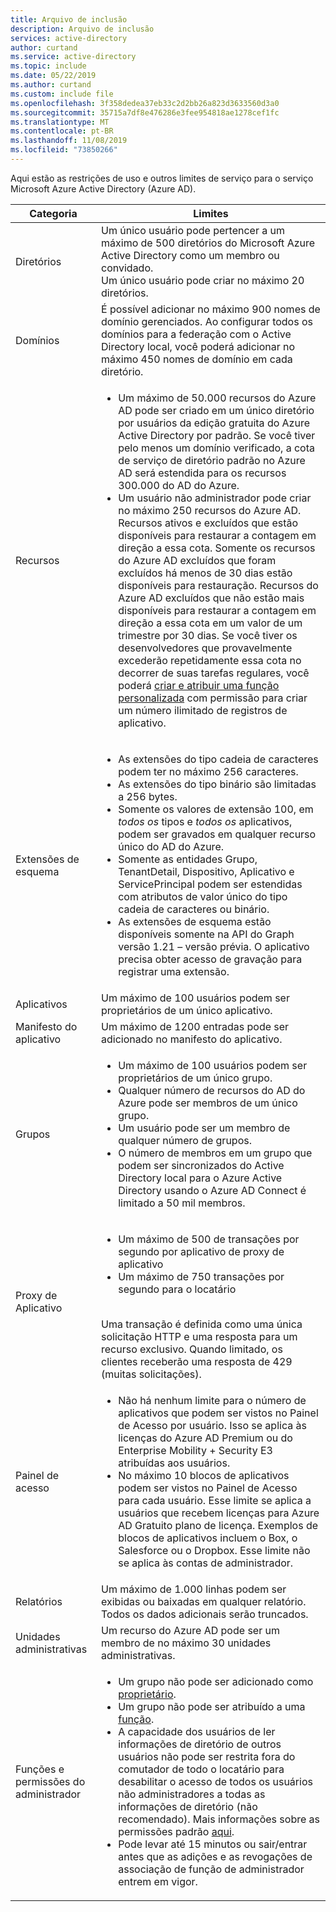 ```yaml
---
title: Arquivo de inclusão
description: Arquivo de inclusão
services: active-directory
author: curtand
ms.service: active-directory
ms.topic: include
ms.date: 05/22/2019
ms.author: curtand
ms.custom: include file
ms.openlocfilehash: 3f358dedea37eb33c2d2bb26a823d3633560d3a0
ms.sourcegitcommit: 35715a7df8e476286e3fee954818ae1278cef1fc
ms.translationtype: MT
ms.contentlocale: pt-BR
ms.lasthandoff: 11/08/2019
ms.locfileid: "73850266"
---
```

Aqui estão as restrições de uso e outros limites de serviço para o serviço Microsoft Azure Active Directory (Azure AD).

| Categoria | Limites |
| --- | --- |
| Diretórios | Um único usuário pode pertencer a um máximo de 500 diretórios do Microsoft Azure Active Directory como um membro ou convidado.<br/>Um único usuário pode criar no máximo 20 diretórios. |
| Domínios | É possível adicionar no máximo 900 nomes de domínio gerenciados. Ao configurar todos os domínios para a federação com o Active Directory local, você poderá adicionar no máximo 450 nomes de domínio em cada diretório. |
|Recursos |<ul><li>Um máximo de 50.000 recursos do Azure AD pode ser criado em um único diretório por usuários da edição gratuita do Azure Active Directory por padrão. Se você tiver pelo menos um domínio verificado, a cota de serviço de diretório padrão no Azure AD será estendida para os recursos 300.000 do AD do Azure. </li><li>Um usuário não administrador pode criar no máximo 250 recursos do Azure AD. Recursos ativos e excluídos que estão disponíveis para restaurar a contagem em direção a essa cota. Somente os recursos do Azure AD excluídos que foram excluídos há menos de 30 dias estão disponíveis para restauração. Recursos do Azure AD excluídos que não estão mais disponíveis para restaurar a contagem em direção a essa cota em um valor de um trimestre por 30 dias. Se você tiver os desenvolvedores que provavelmente excederão repetidamente essa cota no decorrer de suas tarefas regulares, você poderá [criar e atribuir uma função personalizada](../articles/active-directory/users-groups-roles/roles-quickstart-app-registration-limits.md) com permissão para criar um número ilimitado de registros de aplicativo.</li></ul> |
| Extensões de esquema |<ul><li>As extensões do tipo cadeia de caracteres podem ter no máximo 256 caracteres. </li><li>As extensões do tipo binário são limitadas a 256 bytes.</li><li>Somente os valores de extensão 100, em *todos os* tipos e *todos os* aplicativos, podem ser gravados em qualquer recurso único do AD do Azure.</li><li>Somente as entidades Grupo, TenantDetail, Dispositivo, Aplicativo e ServicePrincipal podem ser estendidas com atributos de valor único do tipo cadeia de caracteres ou binário.</li><li>As extensões de esquema estão disponíveis somente na API do Graph versão 1.21 – versão prévia. O aplicativo precisa obter acesso de gravação para registrar uma extensão.</li></ul> |
| Aplicativos |Um máximo de 100 usuários podem ser proprietários de um único aplicativo. |
|Manifesto do aplicativo |Um máximo de 1200 entradas pode ser adicionado no manifesto do aplicativo. |
| Grupos |<ul><li>Um máximo de 100 usuários podem ser proprietários de um único grupo.</li><li>Qualquer número de recursos do AD do Azure pode ser membros de um único grupo.</li><li>Um usuário pode ser um membro de qualquer número de grupos.</li><li>O número de membros em um grupo que podem ser sincronizados do Active Directory local para o Azure Active Directory usando o Azure AD Connect é limitado a 50 mil membros.</li></ul> |
| Proxy de Aplicativo | <ul><li>Um máximo de 500 de transações por segundo por aplicativo de proxy de aplicativo</li><li>Um máximo de 750 transações por segundo para o locatário</li></ul><br/>Uma transação é definida como uma única solicitação HTTP e uma resposta para um recurso exclusivo. Quando limitado, os clientes receberão uma resposta de 429 (muitas solicitações). |
| Painel de acesso |<ul><li>Não há nenhum limite para o número de aplicativos que podem ser vistos no Painel de Acesso por usuário. Isso se aplica às licenças do Azure AD Premium ou do Enterprise Mobility + Security E3 atribuídas aos usuários.</li><li>No máximo 10 blocos de aplicativos podem ser vistos no Painel de Acesso para cada usuário. Esse limite se aplica a usuários que recebem licenças para Azure AD Gratuito plano de licença. Exemplos de blocos de aplicativos incluem o Box, o Salesforce ou o Dropbox. Esse limite não se aplica às contas de administrador.</li></ul> |
| Relatórios | Um máximo de 1.000 linhas podem ser exibidas ou baixadas em qualquer relatório. Todos os dados adicionais serão truncados. |
| Unidades administrativas | Um recurso do Azure AD pode ser um membro de no máximo 30 unidades administrativas. |
| Funções e permissões do administrador | <ul><li>Um grupo não pode ser adicionado como [proprietário](https://docs.microsoft.com/azure/active-directory/fundamentals/users-default-permissions?context=azure/active-directory/users-groups-roles/context/ugr-context#object-ownership).</li><li>Um grupo não pode ser atribuído a uma [função](https://docs.microsoft.com/azure/active-directory/users-groups-roles/directory-assign-admin-roles).</li><li>A capacidade dos usuários de ler informações de diretório de outros usuários não pode ser restrita fora do comutador de todo o locatário para desabilitar o acesso de todos os usuários não administradores a todas as informações de diretório (não recomendado). Mais informações sobre as permissões padrão [aqui](https://docs.microsoft.com/azure/active-directory/fundamentals/users-default-permissions?context=azure/active-directory/users-groups-roles/context/ugr-context#to-restrict-the-default-permissions-for-member-users).</li><li>Pode levar até 15 minutos ou sair/entrar antes que as adições e as revogações de associação de função de administrador entrem em vigor.</li></ul> |
